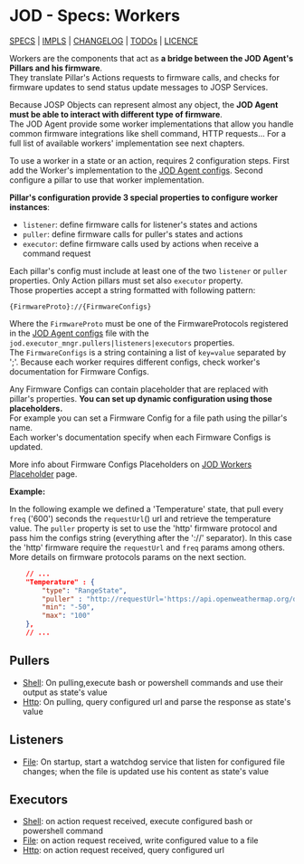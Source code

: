 # JOD - Specs: Workers

[SPECS](../specs.md) | [IMPLS](../impls.md) | [CHANGELOG](../../CHANGELOG.md) | [TODOs](../../TODOs.md) | [LICENCE](../../LICENCE.md)

Workers are the components that act as **a bridge between the JOD Agent's Pillars
and his firmware**.<br/>
They translate Pillar's Actions requests to firmware calls, and checks for firmware
updates to send status update messages to JOSP Services.

Because JOSP Objects can represent almost any object, the **JOD Agent must be
able to interact with different type of firmware**.<br/>
The JOD Agent provide some worker implementations that allow you handle common
firmware integrations like shell command, HTTP requests... For a full list of
available workers' implementation see next chapters.

To use a worker in a state or an action, requires 2 configuration steps.
First add the Worker's implementation to the [JOD Agent configs](jod_yml.md).
Second configure a pillar to use that worker implementation.

**Pillar's configuration provide 3 special properties to configure worker instances**:

* ```listener```: define firmware calls for listener's states and actions
* ```puller```: define firmware calls for puller's states and actions
* ```executor```: define firmware calls used by actions when receive a command request

Each pillar's config must include at least one of the two ```listener``` or
```puller``` properties. Only Action pillars must set also ```executor``` property.<br/>
Those properties accept a string formatted with following pattern:

```
{FirmwareProto}://{FirmwareConfigs}
```

Where the ```FirmwareProto``` must be one of the FirmwareProtocols registered in
the [JOD Agent configs](jod_yml.md) file with the ```jod.executor_mngr.pullers|listeners|executors```
properties.<br/>
The ```FirmwareConfigs``` is a string containing a list of ```key=value```
separated by ';'. Because each worker requires different configs, check worker's
documentation for Firmware Configs.

Any Firmware Configs can contain placeholder that are replaced with pillar's properties.
**You can set up dynamic configuration using those placeholders.**<br/>
For example you can set a Firmware Config for a file path using the pillar's name.<br/>
Each worker's documentation specify when each Firmware Configs is updated.

More info about Firmware Configs Placeholders on [JOD Workers Placeholder](workers/placeholders.md) page.

**Example:**

In the following example we defined a 'Temperature' state, that pull every
```freq``` ('600') seconds the ```requestUrl```() url and retrieve the temperature
value. The ```puller``` property is set to use the 'http' firmware protocol and
pass him the configs string (everything after the '://' separator). In this case
the 'http' firmware require the ```requestUrl``` and ```freq``` params among
others. More details on firmware protocols params on the next section.

```json title="struct.json: RangeState puller 'http' example"
    // ...
    "Temperature" : {
        "type": "RangeState",
        "puller" : "http://requestUrl='https://api.openweathermap.org/data/2.5/weather?q=rome&units=metric&appid=03317c1f2de6827424efd170890ffd3c';formatType=JSON;formatPath='$.main.temp';formatPathType=JSONPATH;freq=600",
        "min": "-50",
        "max": "100"
    },
    // ...
```


## Pullers
  * [Shell](../workers/puller_shell.md): On pulling,execute bash or powershell commands and use their output as state's value
  * [Http](../workers/puller_http.md): On pulling, query configured url and parse the response as state's value

## Listeners
  * [File](../workers/listener_file.md): On startup, start a watchdog service that listen for configured file changes; when the file is updated use his content as state's value

## Executors
  * [Shell](../workers/executor_shell.md): on action request received, execute configured bash or powershell command
  * [File](../workers/executor_file.md): on action request received, write configured value to a file
  * [Http](../workers/executor_http.md): on action request received, query configured url
